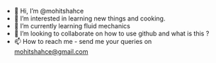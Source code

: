- 👋 Hi, I’m @mohitshahce
- 👀 I’m interested in learning new things and cooking.
- 🌱 I’m currently learning fluid mechanics
- 💞️ I’m looking to collaborate on how to use github and what is this ?
- 📫 How to reach me - send me your queries on mohitshahce@gmail.com

<!---
mohitshahce/mohitshahce is a ✨ special ✨ repository because its `README.md` (this file) appears on your GitHub profile.
You can click the Preview link to take a look at your changes.
--->
